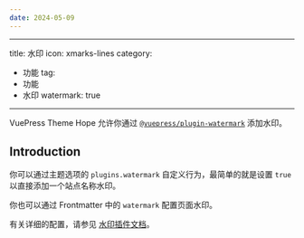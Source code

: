 ```yaml
---
date: 2024-05-09
---
```


---
title: 水印
icon: xmarks-lines
category:
  - 功能
tag:
  - 功能
  - 水印
watermark: true
---

VuePress Theme Hope 允许你通过 [`@vuepress/plugin-watermark`][watermark] 添加水印。

<!-- more -->

## Introduction

你可以通过主题选项的 `plugins.watermark` 自定义行为，最简单的就是设置 `true` 以直接添加一个站点名称水印。

你也可以通过 Frontmatter 中的 `watermark` 配置页面水印。

有关详细的配置，请参见 [水印插件文档][watermark-config]。

[watermark]: https://ecosystem.vuejs.press/zh/plugins/watermark.html
[watermark-config]: https://ecosystem.vuejs.press/zh/plugins/watermark.html#options
